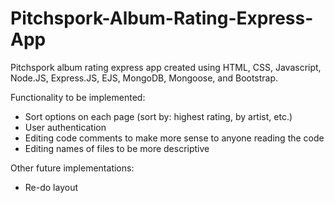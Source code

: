 # Pitchspork-Album-Rating-Express-App
Pitchspork album rating express app created using HTML, CSS, Javascript, Node.JS, Express.JS, EJS, MongoDB, Mongoose, and Bootstrap.

Functionality to be implemented:

- Sort options on each page (sort by: highest rating, by artist, etc.)
- User authentication
- Editing code comments to make more sense to anyone reading the code
- Editing names of files to be more descriptive

Other future implementations:

- Re-do layout 
